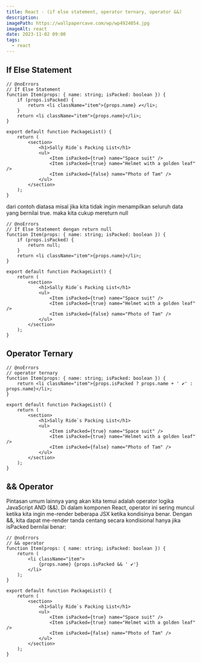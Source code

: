 ```yaml
---
title: React - (if else statement, operator ternary, operator &&)
description:
imagePath: https://wallpapercave.com/wp/wp4924054.jpg
imageAlt: react
date: 2023-11-02 09:00
tags:
  - react
---
```


## If Else Statement

```tsx
// @noErrors
// If Else Statement
function Item(props: { name: string; isPacked: boolean }) {
	if (props.isPacked) {
		return <li className="item">{props.name} ✔</li>;
	}
	return <li className="item">{props.name}</li>;
}

export default function PackageList() {
	return (
		<section>
			<h1>Sally Ride`s Packing List</h1>
			<ul>
				<Item isPacked={true} name="Space suit" />
				<Item isPacked={true} name="Helmet with a golden leaf" />
				<Item isPacked={false} name="Photo of Tam" />
			</ul>
		</section>
	);
}
```

dari contoh diatasa misal jika kita tidak ingin menampilkan seluruh data yang bernilai true. maka kita cukup mereturn null

```tsx
// @noErrors
// If Else Statement dengan return null
function Item(props: { name: string; isPacked: boolean }) {
	if (props.isPacked) {
		return null;
	}
	return <li className="item">{props.name}</li>;
}

export default function PackageList() {
	return (
		<section>
			<h1>Sally Ride`s Packing List</h1>
			<ul>
				<Item isPacked={true} name="Space suit" />
				<Item isPacked={true} name="Helmet with a golden leaf" />
				<Item isPacked={false} name="Photo of Tam" />
			</ul>
		</section>
	);
}
```

## Operator Ternary

```tsx
// @noErrors
// operator ternary
function Item(props: { name: string; isPacked: boolean }) {
	return <li className="item">{props.isPacked ? props.name + ' ✔' : props.name}</li>;
}

export default function PackageList() {
	return (
		<section>
			<h1>Sally Ride`s Packing List</h1>
			<ul>
				<Item isPacked={true} name="Space suit" />
				<Item isPacked={true} name="Helmet with a golden leaf" />
				<Item isPacked={false} name="Photo of Tam" />
			</ul>
		</section>
	);
}
```

## && Operator

Pintasan umum lainnya yang akan kita temui adalah operator logika JavaScript AND (&&). Di dalam komponen React, operator ini sering muncul ketika kita ingin me-render beberapa JSX ketika kondisinya benar. Dengan &&, kita dapat me-render tanda centang secara kondisional hanya jika isPacked bernilai benar:

```tsx
// @noErrors
// && operator
function Item(props: { name: string; isPacked: boolean }) {
	return (
		<li className="item">
			{props.name} {props.isPacked && ' ✔'}
		</li>
	);
}

export default function PackageList() {
	return (
		<section>
			<h1>Sally Ride`s Packing List</h1>
			<ul>
				<Item isPacked={true} name="Space suit" />
				<Item isPacked={true} name="Helmet with a golden leaf" />
				<Item isPacked={false} name="Photo of Tam" />
			</ul>
		</section>
	);
}
```
